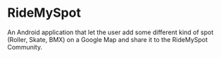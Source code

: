 RideMySpot
==========

An Android application that let the user add some different kind of spot (Roller, Skate, BMX) on a Google Map and share it to the RideMySpot Community.